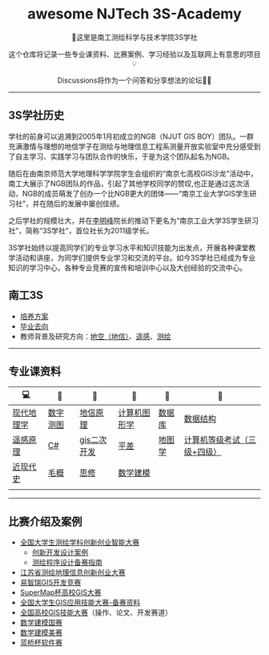 <div align="center">
  <h1>awesome NJTech 3S-Academy</h1>
	<p>👋这里是南工测绘科学与技术学院3S学社</p>
	<p>这个仓库将记录一些专业课资料、比赛案例、学习经验以及互联网上有意思的项目💡</p>
	<p>Discussions将作为一个问答和分享想法的论坛🤯🥳</p>
</div>

---
## 3S学社历史

学社的前身可以追溯到2005年1月初成立的NGB（NJUT GIS BOY）团队。一群充满激情与理想的地信学子在测绘与地理信息工程系测量开放实验室中充分感受到了自主学习、实践学习与团队合作的快乐，于是为这个团队起名为NGB。

随后在由南京师范大学地理科学学院学生会组织的“南京七高校GIS沙龙”活动中，南工大展示了NGB团队的作品，引起了其他学校同学的赞叹,也正是通过这次活动，NGB的成员萌发了创办一个比NGB更大的团体——“南京工业大学GIS学生研习社”，并在随后的发展中屡创佳绩。

之后学社的规模壮大，并在[李明峰](https://baike.baidu.com/item/%E6%9D%8E%E6%98%8E%E5%B3%B0/3659460)院长的推动下更名为“南京工业大学3S学生研习社”，简称“3S学社”，首位社长为2011级学长。

3S学社始终以提高同学们的专业学习水平和知识技能为出发点，开展各种课堂教学活动和讲座，为同学们提供专业学习和交流的平台。如今3S学社已经成为专业知识的学习中心，各种专业竞赛的宣传和培训中心以及大创经验的交流中心。

## 南工3S
- [培养方案](https://cge.njtech.edu.cn/info/1022/4173.htm)
- [毕业去向](3S/毕业去向)
- 教师背景及研究方向：[地空（地信）](https://cge.njtech.edu.cn/info/1021/2851.htm)、[遥感](https://cge.njtech.edu.cn/info/1021/2852.htm)、[测绘](https://cge.njtech.edu.cn/info/1021/2850.htm)

---

## 专业课资料
| 💻️  | 📖 | 📝   | 📂  | 🎉|💯  |
|--------|------|----------|--------|------|----------|
| [现代地理学](https://pan.baidu.com/s/15uia1IMnD9EAONppaoLIiA?pwd=66ce)   | [数字测图](专业课资料/数字测图.md)   | [地信原理](https://pan.baidu.com/s/1uA2h0YA5ewM3YzVhp0IqEQ?pwd=4hks)    |[计算机图形学](https://pan.baidu.com/s/1Hl4w8HCkU_MOwbmBeqW3kA?pwd=hffy)   | [数据库](专业课资料/数据库.md)   | [数据结构](专业课资料/数据结构.md)    |
| [遥感原理](专业课资料/遥感原理.md)   | [C#](https://pan.baidu.com/s/1StKaKslh42voryzCO6JR9A?pwd=2rv9)   | [gis二次开发](专业课资料/gis二次开发.md)    |[平差](专业课资料/平差.md)   | [地图学](https://pan.baidu.com/s/1M3EKFu9r1dAvY69RtS2jnw?pwd=nmcu)   | [计算机等级考试（三级+四级）](https://pan.baidu.com/s/12aHtuOWhlSV-UqMwNw-ETQ?pwd=zij3)    |
| [近现代史](https://pan.baidu.com/s/1471biGwoojpWegxUoM2PhA?pwd=wura)   | [毛概](https://pan.baidu.com/s/1hvoo5A1qUHbqOXg9KhUgqQ?pwd=1vxy)   | [思修](https://pan.baidu.com/s/15ZRSVqGPcLN9lHjYKb-0-g?pwd=p2dh)    |[数学建模](专业课资料/数学建模.md)   | []()   | []()    |
| []()   | []()   | []()    |[]()   | []()   | []()    |


---

## 比赛介绍及案例
- [全国大学生测绘学科创新创业智能大赛](https://smt.whu.edu.cn/)
	- [创新开发设计案例](竞赛/创新设计案例.md)
	- [测绘程序设计备赛指南](竞赛/测绘程序设计备赛指南.md)
- [江苏省测绘地理信息创新创业大赛](http://119.45.12.130:6868/#/)
- [易智瑞GIS开发竞赛](https://contest.geoscene.cn/)
- [SuperMap杯高校GIS大赛](http://user.giscontest.com/)
- [全国大学生GIS应用技能大赛-备赛资料](竞赛/GIS应用技能大赛.md)
- [全国高校GIS技能大赛](http://contest.gisera.com/)（操作、论文、开发赛道）
- [数学建模国赛](https://www.mcm.edu.cn/)
- [数学建模美赛](https://www.contest.comap.com/)
- [蓝桥杯软件赛](https://dasai.lanqiao.cn/)